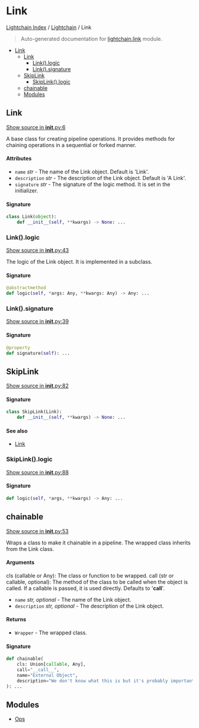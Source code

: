 # Link

[Lightchain Index](../../README.md#lightchain-index) /
[Lightchain](../index.md#lightchain) /
Link

> Auto-generated documentation for [lightchain.link](../../../lightchain/link/__init__.py) module.

- [Link](#link)
  - [Link](#link-1)
    - [Link().logic](#link()logic)
    - [Link().signature](#link()signature)
  - [SkipLink](#skiplink)
    - [SkipLink().logic](#skiplink()logic)
  - [chainable](#chainable)
  - [Modules](#modules)

## Link

[Show source in __init__.py:6](../../../lightchain/link/__init__.py#L6)

A base class for creating pipeline operations.
It provides methods for chaining operations in a sequential or forked manner.

#### Attributes

- `name` *str* - The name of the Link object. Default is 'Link'.
- `description` *str* - The description of the Link object. Default is 'A Link'.
- `signature` *str* - The signature of the logic method. It is set in the initializer.

#### Signature

```python
class Link(object):
    def __init__(self, **kwargs) -> None: ...
```

### Link().logic

[Show source in __init__.py:43](../../../lightchain/link/__init__.py#L43)

The logic of the Link object. It is implemented in a subclass.

#### Signature

```python
@abstractmethod
def logic(self, *args: Any, **kwargs: Any) -> Any: ...
```

### Link().signature

[Show source in __init__.py:39](../../../lightchain/link/__init__.py#L39)

#### Signature

```python
@property
def signature(self): ...
```



## SkipLink

[Show source in __init__.py:82](../../../lightchain/link/__init__.py#L82)

#### Signature

```python
class SkipLink(Link):
    def __init__(self, **kwargs) -> None: ...
```

#### See also

- [Link](#link)

### SkipLink().logic

[Show source in __init__.py:88](../../../lightchain/link/__init__.py#L88)

#### Signature

```python
def logic(self, *args, **kwargs) -> Any: ...
```



## chainable

[Show source in __init__.py:53](../../../lightchain/link/__init__.py#L53)

Wraps a class to make it chainable in a pipeline. The wrapped class inherits from the Link class.

#### Arguments

cls (callable or Any): The class or function to be wrapped.
call (str or callable, optional): The method of the class to be called when the object is called. If a callable is passed, it is used directly. Defaults to '__call__'.
- `name` *str, optional* - The name of the Link object.
- `description` *str, optional* - The description of the Link object.

#### Returns

- `Wrapper` - The wrapped class.

#### Signature

```python
def chainable(
    cls: Union[callable, Any],
    call="__call__",
    name="External Object",
    description="We don't know what this is but it's probably important",
): ...
```



## Modules

- [Ops](./ops.md)